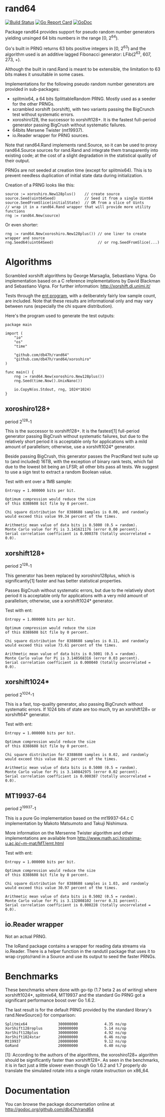# rand64

[![Build Status](https://travis-ci.org/db47h/rand64.svg?branch=master)](https://travis-ci.org/db47h/rand64)
[![Go Report Card](https://goreportcard.com/badge/github.com/db47h/rand64)](https://goreportcard.com/report/github.com/db47h/rand64)  [![GoDoc](https://godoc.org/github.com/db47h/rand64?status.svg)](https://godoc.org/github.com/db47h/rand64)

Package rand64 provides support for pseudo random number generators
yielding unsinged 64 bits numbers in the range \[0, 2<sup>64</sup>).

Go's built in PRNG returns 63 bits positive integers in \[0, 2<sup>63</sup>)
and the algorithm used is an additive lagged Fibonacci generator:
LFib(2<sup>63</sup>, 607, 273, +).

Although the built in rand.Rand is meant to be extensible, the limitation to 63
bits makes it unsuitable in some cases.

Implementations for the following pseudo random number generators are provided
in sub-packages:

 - splitmix64, a 64 bits SplittableRandom PRNG. Mostly used as a seeder for the
   other PRNGs.
 - scrambled xorshift (xorshift), with two variants passing the BigCrunch test
   without systematic errors.
 - xoroshiro128, the successor to xorshift128+. It is the fastest full-period
   generator passing BigCrush without systematic failures.
 - 64bits Mersene Twister (mt19937).
 - io.Reader wrapper for PRNG sources.

Note that rand64.Rand implements rand.Source, so it can be used to proxy
rand64.Source sources for rand.Rand and integrate them transparently into
existing code; at the cost of a slight degradation in the statistical quality
of their output.

PRNGs are not seeded at creation time (except for splitmix64). This is to
prevent needless duplication of initial state data during initialization.

Creation of a PRNG looks like this:

```
source := xoroshiro.New128plus()    // create source
source.Seed(uint64Seed)             // Seed it from a single Uint64
source.SeedFromSlice(initialState)  // OR from a slice of Uints
// wrap it in a rand64.Rand wrapper that will provide more utility functions
rng := rand64.New(source)
```

Or even shorter:

```
rng := rand64.New(xoroshiro.New128plus()) // one liner to create wrapper and source
rng.Seed64(uint64Seed)                    // or rng.SeedFromSlice(...)
```

# Algorithms

Scrambled xorshift algorithms by George Marsaglia, Sebastiano Vigna. Go
implementation based on a C reference implementations by David Blackman and
Sebastiano Vigna. For further information: http://xorshift.di.unimi.it/

Tests through the [ent program][ent], with a deliberately fairly low sample
count, are included. Note that these results are informational only and may
vary between runs (especially the chi square distribution).

[ent]: http://www.fourmilab.ch/random/

Here's the program used to generate the test outputs:

```
package main

import (
    "io"
    "os"
    "time"

    "github.com/db47h/rand64"
    "github.com/db47h/rand64/xoroshiro"
)

func main() {
    rng := rand64.New(xoroshiro.New128plus())
    rng.Seed(time.Now().UnixNano())

    io.CopyN(os.Stdout, rng, 1024*1024)
}
```

## xoroshiro128+
period 2<sup>128</sup>-1

This is the successor to xorshift128+. It is the fastest[1] full-period generator
passing BigCrush without systematic failures, but due to the relatively short
period it is acceptable only for applications with a mild amount of parallelism;
otherwise, use a xorshift1024* generator.

Beside passing BigCrush, this generator passes the PractRand test suite up to
(and included) 16TB, with the exception of binary rank tests, which fail due to
the lowest bit being an LFSR; all other bits pass all tests. We suggest to use
a sign test to extract a random Boolean value.

Test with ent over a 1MB sample:

    Entropy = 1.000000 bits per bit.

    Optimum compression would reduce the size
    of this 8388608 bit file by 0 percent.

    Chi square distribution for 8388608 samples is 0.00, and randomly
    would exceed this value 99.34 percent of the times.

    Arithmetic mean value of data bits is 0.5000 (0.5 = random).
    Monte Carlo value for Pi is 3.141621176 (error 0.00 percent).
    Serial correlation coefficient is 0.000378 (totally uncorrelated = 0.0).

## xorshift128+
period 2<sup>128</sup>-1

This generator has been replaced by xoroshiro128plus, which is significantly[1]
faster and has better statistical properties.

Passes BigCrush without systematic errors, but due to the relatively short
period it is acceptable only for applications with a very mild amount of
parallelism; otherwise, use a xorshift1024\* generator.

Test with ent:

    Entropy = 1.000000 bits per bit.

    Optimum compression would reduce the size
    of this 8388608 bit file by 0 percent.

    Chi square distribution for 8388608 samples is 0.11, and randomly
    would exceed this value 73.61 percent of the times.

    Arithmetic mean value of data bits is 0.5001 (0.5 = random).
    Monte Carlo value for Pi is 3.140568316 (error 0.03 percent).
    Serial correlation coefficient is 0.000040 (totally uncorrelated = 0.0).

## xorshift1024\*
period 2<sup>1024</sup>-1

This is a fast, top-quality generator, also passing BigCrunch without systematic
errors. If 1024 bits of state are too much, try an xorshift128+ or xorshift64\*
generator.

Test with ent:

    Entropy = 1.000000 bits per bit.

    Optimum compression would reduce the size
    of this 8388608 bit file by 0 percent.

    Chi square distribution for 8388608 samples is 0.02, and randomly
    would exceed this value 88.52 percent of the times.

    Arithmetic mean value of data bits is 0.5000 (0.5 = random).
    Monte Carlo value for Pi is 3.140842975 (error 0.02 percent).
    Serial correlation coefficient is 0.000387 (totally uncorrelated = 0.0).

## MT19937-64
period 2<sup>19937</sup>-1

This is a pure Go implementation based on the mt19937-64.c C implementation
by Makoto Matsumoto and Takuji Nishimura.

More information on the Mersenne Twister algorithm and other implementations
are available from http://www.math.sci.hiroshima-u.ac.jp/~m-mat/MT/emt.html

Test with ent:

    Entropy = 1.000000 bits per bit.

    Optimum compression would reduce the size
    of this 8388608 bit file by 0 percent.

    Chi square distribution for 8388608 samples is 1.03, and randomly
    would exceed this value 30.97 percent of the times.

    Arithmetic mean value of data bits is 0.5002 (0.5 = random).
    Monte Carlo value for Pi is 3.132008102 (error 0.31 percent).
    Serial correlation coefficient is 0.000228 (totally uncorrelated = 0.0).

## io.Reader wrapper
Not an actual PRNG.

The IoRand package contains a wrapper for reading data streams via io.Reader.
There is a helper function in the randutil package that uses it to wrap
crypto/rand in a Source and use its output to seed the faster PRNGs.

# Benchmarks

These benchmarks where done with go-tip (1.7 beta 2 as of writing) where
xorshift1024*, splitmix64, MT19937 and the standard Go PRNG got a significant
performance boost over Go 1.6.2.

The last result is for the default PRNG provided by the standard library's
rand.NewSource() for comparison:

    Splitmix64           	300000000	         4.35 ns/op
    XorShift128roplus    	300000000	         5.14 ns/op
    XorShift128plus      	300000000	         4.92 ns/op
    XorShift1024star     	200000000	         6.46 ns/op
    Mt19937              	200000000	         9.12 ns/op
    GoRand              	200000000	         6.40 ns/op

[1]: According to the authors of the algorithms, the xoroshiro128+ algorithm
should be significantly faster than xorshift128+. As seen in the benchmarks, it
is in fact just a little slower even though Go 1.6.2 and 1.7 properly *do*
translate the simulated rotate into a single rotate instruction on x86_64.

# Documentation

You can browse the package documentation online at http://godoc.org/github.com/db47h/rand64
